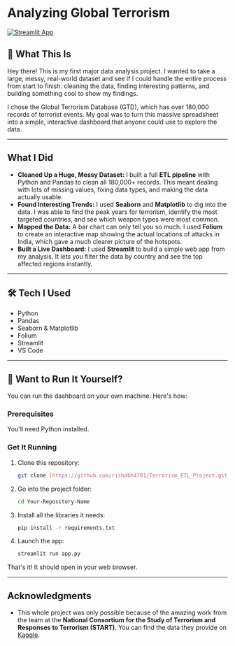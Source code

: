 # Analyzing Global Terrorism

[![Streamlit App](https://static.streamlit.io/badges/streamlit_badge_black_white.svg)](https://your-app-url.streamlit.app)

## 📖 What This Is

Hey there! This is my first major data analysis project. I wanted to take a large, messy, real-world dataset and see if I could handle the entire process from start to finish: cleaning the data, finding interesting patterns, and building something cool to show my findings.

I chose the Global Terrorism Database (GTD), which has over 180,000 records of terrorist events. My goal was to turn this massive spreadsheet into a simple, interactive dashboard that anyone could use to explore the data.



---

## What I Did

* **Cleaned Up a Huge, Messy Dataset:** I built a full **ETL pipeline** with Python and Pandas to clean all 180,000+ records. This meant dealing with lots of missing values, fixing data types, and making the data actually usable.
* **Found Interesting Trends:** I used **Seaborn** and **Matplotlib** to dig into the data. I was able to find the peak years for terrorism, identify the most targeted countries, and see which weapon types were most common.
* **Mapped the Data:** A bar chart can only tell you so much. I used **Folium** to create an interactive map showing the actual locations of attacks in India, which gave a much clearer picture of the hotspots.
* **Built a Live Dashboard:** I used **Streamlit** to build a simple web app from my analysis. It lets you filter the data by country and see the top affected regions instantly.

---

## 🛠️ Tech I Used

* Python
* Pandas
* Seaborn & Matplotlib
* Folium
* Streamlit
* VS Code

---

## 🚀 Want to Run It Yourself?

You can run the dashboard on your own machine. Here's how:

### Prerequisites

You'll need Python installed.

### Get It Running

1.  Clone this repository:
    ```sh
    git clone [https://github.com/rishabh4701/Terrorism_ETL_Project.git](https://github.com/rishabh4701/Terrorism_ETL_Project.git)
    ```
2.  Go into the project folder:
    ```sh
    cd Your-Repository-Name
    ```
3.  Install all the libraries it needs:
    ```sh
    pip install -r requirements.txt
    ```
4.  Launch the app:
    ```sh
    streamlit run app.py
    ```
That's it! It should open in your web browser.

---

##  Acknowledgments

* This whole project was only possible because of the amazing work from the team at the **National Consortium for the Study of Terrorism and Responses to Terrorism (START)**. You can find the data they provide on [Kaggle](https://www.kaggle.com/datasets/START-UMD/gtd).